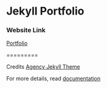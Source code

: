 Jekyll Portfolio
====================
### Website Link

[Portfolio](http://www.gouravanvekar.com)

=========

Credits [Agency Jekyll Theme](https://y7kim.github.io/agency-jekyll-theme)

For more details, read [documentation](http://jekyllrb.com/)
